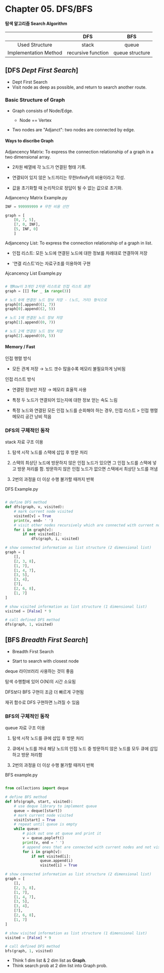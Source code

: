 # Chapter 05. DFS/BFS
#### 탐색 알고리즘 Search Algorithm


|   |DFS|BFS|
|:---:|:---:|:---:|
|Used Structure|stack|queue|
|Implementation Method|recursive function|queue structure|


## [DFS *Dept First Search*]

- Dept First Search
- Visit node as deep as possible, and return to search another route.


### Basic Structure of **Graph**

- Graph consists of Node/Edge.
	- Node == Vertex

- Two nodes are "Adjanct": two nodes are connected by edge.


#### Ways to discribe Graph

 Adjancency Matrix: To express the connection relationship of a graph in a two dimensional array.

- 2차원 배열에 각 노드가 연결된 형태 기록.

- 연결되어 있지 않은 노드끼리는 무한Infinify의 비용이라고 작성.

- 값을 초기화할 때 논리적으로 정답이 될 수 없는 값으로 초기화.


Adjancency Matrix Example.py

```python
INF = 999999999 # 무한 비용 선언

graph = [
	[0, 7, 5],
	[7, 0, INF],
	[5, INF, 0]
	]
```




Adjancency List: To express the connection relationship of a graph in list.

- 인접 리스트: 모든 노드에 연결된 노드에 대한 정보를 차례대로 연결하여 저장

- '연결 리스트'라는 자료구조를 이용하여 구현


Ajcancency List Example.py

```python

# 행Row이 3개인 2차원 리스트로 인접 리스트 표현
graph = [[] for _ in range(3)]

# 노드 0에 연결된 노드 정보 저장 - (노드, 거리) 형식으로
graph[0].append((1, 7))
graph[0].append((2, 5))

# 노드 1에 연결된 노드 정보 저장
graph[1].append((0, 7))

# 노드 2에 연결된 노드 정보 저장
graph[2].append((0, 5))
```



#### Memory / Fast

인접 행렬 방식

- 모든 관계 저장 → 노드 갯수 많을수록 메모리 불필요하게 낭비됨


인접 리스트 방식

- 연결된 정보만 저장 → 메모리 효율적 사용

- 특정 두 노드가 연결되어 있는지에 대한 정보 얻는 속도 느림

- 특정 노드와 연결된 모든 인접 노드를 순회해야 하는 경우, 인접 리스트 > 인접 행렬 메모리 공간 낭비 적음




### DFS의 구체적인 동작

stack 자료 구조 이용

1. 탐색 시작 노드를 스택에 삽입 후 방문 처리

2. 스택의 최상단 노드에 방문하지 않은 인접 노드가 있으면 그 인접 노드를 스택에 넣고 방문 처리를 함. 방문하지 않은 인접 노드가 없으면 스택에서 최상단 노드를 꺼냄

3. 2번의 과정을 더 이상 수행 불가할 때까지 반복



DFS Example.py

```python

# define DFS method
def dfs(graph, v, visited):
	# mark current node visited
	visited[v] = True
	print(v, end= ' ')
	# visit other nodes recursively which are connected with current node
	for i in graph[v]:
		if not visited[i]:
			dfs(graph, i, visited)

# show connected information as list structure (2 dimensional list)
graph = [
	[],
	[2, 3, 8],
	[1, 7],
	[1, 4, 7],
	[3, 5],
	[3, 4],
	[7],
	[2, 6, 8],
	[1, 7]
]

# show visited information as list structure (1 dimensional list)
visited = [False] * 9

# call defined DFS method
dfs(graph, 1, visited)
```




## [BFS *Breadth First Search*]

- Breadth First Search

- Start to search with closest node


deque 라이브러리 사용하는 것이 좋음

탐색 수행함에 있어 O(N)의 시간 소요됨

DFS보다 BFS 구현이 조금 더 빠르게 구현됨

재귀 함수로 DFS 구현하면 느려질 수 있음




### BFS의 구체적인 동작

queue 자료 구조 이용

1. 탐색 시작 노드를 큐에 삽입 후 방문 처리

2. 큐에서 노드를 꺼내 해당 노드의 인접 노드 중 방문하지 않은 노드를 모두 큐에 삽입하고 방문 처리함

3. 2번의 과정을 더 이상 수행 불가할 때까지 반복




BFS example.py

```python

from collections import deque

# define BFS method
def bfs(graph, start, visited):
	# use deque library to implement queue
	queue = deque([start])
	# mark current node visited
	visit[start] = True
	# repeat until queue is empty
	while queue:
		# pick out one at queue and print it
		v = queue.popleft()
		print(v, end = ' ')
		# append ones that are connected with current nodes and not visited yet
		for i in graph[v]:
			if not visited[i]:
				queue.append(i)
				visited[i] = True

# show connected information as list structure (2 dimensional list)
graph = [
	[],
	[2, 3, 8],
	[1, 7],
	[1, 4, 7],
	[3, 5],
	[3, 4],
	[7],
	[2, 6, 8],
	[1, 7]
]

# show visited information as list structure (1 dimensional list)
visited = [False] * 9

# call defined DFS method
bfs(graph, 1, visited)
```

- Think 1 dim list & 2 dim list as **Graph**.
- Think search prob at 2 dim list into Graph prob.
